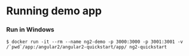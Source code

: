 # Running demo app #


### Run in Windows ###

```
$ docker run -it --rm --name ng2-demo -p 3000:3000 -p 3001:3001 -v /`pwd`/app:/angular2/angular2-quickstart/app/ ng2-quickstart
```
